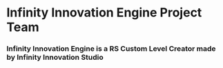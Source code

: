 # Infinity Innovation Engine Project Team

### Infinity Innovation Engine is a RS Custom Level Creator made by Infinity Innovation Studio
